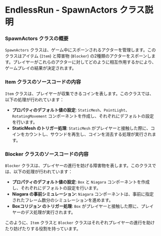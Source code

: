 # EndlessRun - SpawnActors クラス説明

### SpawnActors クラスの概要

`SpawnActors` クラスは、ゲーム中にスポーンされるアクターを管理します。このクラスはアイテム (`Item`) と障害物 (`Blocker`) の2種類のアクターをスポーンします。プレイヤーがこれらのアクターに対してどのように相互作用するかにより、ゲームプレイの結果が決定されます。

### Item クラスのソースコードの内容

`Item` クラスは、プレイヤーが収集できるコインを表します。このクラスでは、以下の処理が行われています：

- **プロパティのデフォルト値の設定**: `StaticMesh`、`PointLight`、`RotatingMovement` コンポーネントを作成し、それぞれにデフォルトの設定を行います。
- **StaticMesh のトリガー処理**: `StaticMesh` がプレイヤーと接触した際に、コインをカウントし、サウンドを再生し、コインを消去する処理が実行されます。

### Blocker クラスのソースコードの内容

`Blocker` クラスは、プレイヤーの進行を妨げる障害物を表します。このクラスでは、以下の処理が行われています：

- **プロパティのデフォルト値の設定**: `Box` と `Niagara` コンポーネントを作成し、それぞれにデフォルトの設定を行います。
- **Niagara の事前シミュレーション**: `Niagara` コンポーネントは、事前に指定されたフレーム数分のシミュレーションを進めます。
- **Boxコリジョン のトリガー処理**: `Box` がプレイヤーと接触した際に、プレイヤーのデス処理が実行されます。

このように、`Item` クラスと `Blocker` クラスはそれぞれプレイヤーの進行を助けたり妨げたりする役割を持っています。